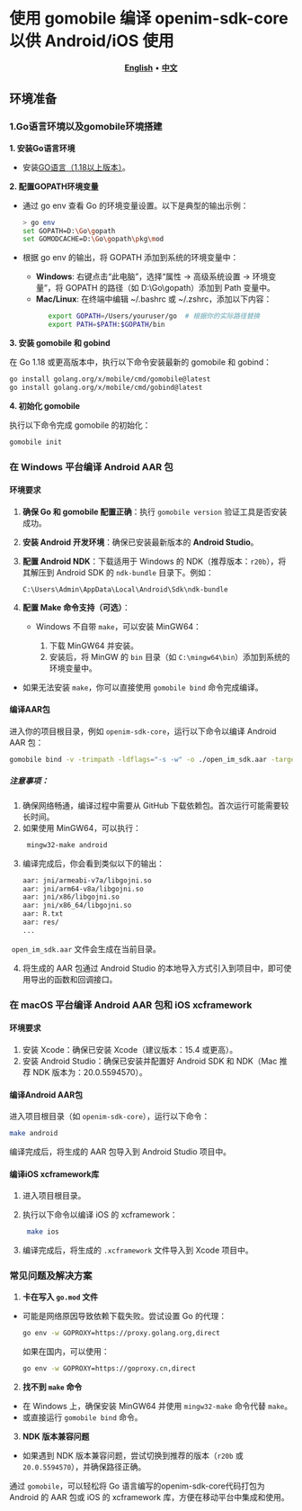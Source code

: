 # 使用 gomobile 编译 openim-sdk-core 以供 Android/iOS 使用
</p>

<p align="center">
    <a href="./gomobile-android-ios-setup.md"><b>English</b></a> •
    <a href="./gomobile-android-ios-setup-cn.md"><b>中文</b></a>
</p>

</p>

## 环境准备

### 1.Go语言环境以及gomobile环境搭建

**1. 安装Go语言环境**

- 安装[GO语言（1.18以上版本）](https://go.dev/dl/)。

**2. 配置GOPATH环境变量**

- 通过 go env 查看 Go 的环境变量设置。以下是典型的输出示例：

  ```bash
  > go env
  set GOPATH=D:\Go\gopath
  set GOMODCACHE=D:\Go\gopath\pkg\mod
  ```
- 根据 go env 的输出，将 GOPATH 添加到系统的环境变量中：
    - **Windows**: 右键点击“此电脑”，选择“属性 -> 高级系统设置 -> 环境变量”，将 GOPATH 的路径（如 D:\Go\gopath）添加到 Path 变量中。
    - **Mac/Linux**: 在终端中编辑 ~/.bashrc 或 ~/.zshrc，添加以下内容：
      ```bash
         export GOPATH=/Users/youruser/go  # 根据你的实际路径替换
         export PATH=$PATH:$GOPATH/bin
      ```

**3. 安装 gomobile 和 gobind**

在 Go 1.18 或更高版本中，执行以下命令安装最新的 gomobile 和 gobind：
```bash
go install golang.org/x/mobile/cmd/gomobile@latest
go install golang.org/x/mobile/cmd/gobind@latest
```
**4. 初始化 gomobile**

执行以下命令完成 gomobile 的初始化：
```bash
gomobile init
```
### 在 Windows 平台编译 Android AAR 包

#### 环境要求

1. **确保 Go 和 gomobile 配置正确**：执行 `gomobile version` 验证工具是否安装成功。

2. **安装 Android 开发环境**：确保已安装最新版本的 **Android Studio**。

3. **配置 Android NDK**：下载适用于 Windows 的 NDK（推荐版本：`r20b`），将其解压到 Android SDK 的 `ndk-bundle` 目录下。例如：

   ```
   C:\Users\Admin\AppData\Local\Android\Sdk\ndk-bundle
   ```

4. **配置 Make 命令支持（可选）**：

    - Windows 不自带 `make`，可以安装 MinGW64：

        1. 下载 MinGW64 并安装。
        2. 安装后，将 MinGW 的 `bin` 目录（如 `C:\mingw64\bin`）添加到系统的环境变量中。
- 如果无法安装 `make`，你可以直接使用 `gomobile bind` 命令完成编译。

#### 编译AAR包

进入你的项目根目录，例如 `openim-sdk-core`，运行以下命令以编译 Android AAR 包：
```bash
gomobile bind -v -trimpath -ldflags="-s -w" -o ./open_im_sdk.aar -target=android ./open_im_sdk/ ./open_im_sdk_callback/
```

##### **注意事项**：

1. 确保网络畅通，编译过程中需要从 GitHub 下载依赖包。首次运行可能需要较长时间。
2. 如果使用 MinGW64，可以执行：
   ```bash
    mingw32-make android
   ```
3. 编译完成后，你会看到类似以下的输出：
    ```bash
    aar: jni/armeabi-v7a/libgojni.so
    aar: jni/arm64-v8a/libgojni.so
    aar: jni/x86/libgojni.so
    aar: jni/x86_64/libgojni.so
    aar: R.txt
    aar: res/
    ...
    ```

​       `open_im_sdk.aar` 文件会生成在当前目录。

4. 将生成的 AAR 包通过 Android Studio 的本地导入方式引入到项目中，即可使用导出的函数和回调接口。



### 在 macOS 平台编译 Android AAR 包和 iOS xcframework

#### 环境要求

1. 安装 Xcode：确保已安装 Xcode（建议版本：15.4 或更高）。
2. 安装 Android Studio：确保已安装并配置好 Android SDK 和 NDK（Mac 推荐 NDK 版本为：20.0.5594570）。

#### 编译Android AAR包

进入项目根目录（如 `openim-sdk-core`），运行以下命令：


```bash
make android
```
编译完成后，将生成的 AAR 包导入到 Android Studio 项目中。

#### 编译iOS xcframework库

1. 进入项目根目录。

2. 执行以下命令以编译 iOS 的 xcframework：
   ```bash
    make ios
   ```

3. 编译完成后，将生成的 `.xcframework` 文件导入到 Xcode 项目中。



### 常见问题及解决方案

1. **卡在写入 `go.mod` 文件**

- 可能是网络原因导致依赖下载失败。尝试设置 Go 的代理：
  ```bash
  go env -w GOPROXY=https://proxy.golang.org,direct
  ```
  如果在国内，可以使用：
    ```bash
  go env -w GOPROXY=https://goproxy.cn,direct
    ```

2. **找不到 `make` 命令**

- 在 Windows 上，确保安装 MinGW64 并使用 `mingw32-make` 命令代替 `make`。
- 或直接运行 `gomobile bind` 命令。

3. **NDK 版本兼容问题**

- 如果遇到 NDK 版本兼容问题，尝试切换到推荐的版本（`r20b` 或 `20.0.5594570`），并确保路径正确。



通过 `gomobile`，可以轻松将 Go 语言编写的openim-sdk-core代码打包为 Android 的 AAR 包或 iOS 的 xcframework 库，方便在移动平台中集成和使用。

